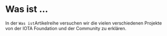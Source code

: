 <!--
---article_info
title: Was ist Chrysalis?
author: [author_1]
reviews: [reviewer_1, reviewer_2]
---
-->

# Was ist ...


In der `Was ist`Artikelreihe versuchen wir die vielen verschiedenen Projekte von der IOTA Foundation und der Community zu erklären.